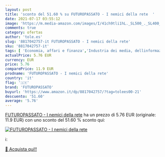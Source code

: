 ```yaml
---
layout: post
title: 'sconto del 51.60 % su FUTUROPASSATO - I nemici della rete  '
date: 2021-07-17 03:55:12
image: 'https://m.media-amazon.com/images/I/41ch9tli1hL._SL500_._SL400_.jpg'
comments: true
category: ofertas
author: 'tole.es'
slug: '8817042757-it FUTUROPASSATO - I nemici della rete'
sku: '8817042757-it'
tags: [ 'Economia, affari e finanza','Industria dei media, dellinformazione e della comunicazione','Industria e studi industriali','Libri','Libri universitari','Libri universitari comunicazione e giornalismo','Società e scienze sociali','Studi culturali e sociali','Studi multimediali','futuropassato', ]
actualPrice: 5.76 EUR
currency: EUR
price: 5.76
comparePrice: 11.9 EUR
prodname: 'FUTUROPASSATO - I nemici della rete'
country: 'it'
flag: '🇮🇹'
brand: 'FUTUROPASSATO'
buyurl: 'https://www.amazon.it/dp/8817042757/?tag=tolees00-21'
descuento: '51.60'
average: '5.76'
---
```


[FUTUROPASSATO - I nemici della rete](https://www.amazon.it/dp/8817042757/?tag=tolees00-21) ha un prezzo di 5.76 EUR (originale: 11.9 EUR) con uno sconto del 51.60 % sconto qui:

[![FUTUROPASSATO - I nemici della rete](https://m.media-amazon.com/images/I/41ch9tli1hL._SL500_._SL400_.jpg)](https://www.amazon.it/dp/8817042757/?tag=tolees00-21)

ℹ️:


[🛒 Acquista qui!!](https://www.amazon.it/dp/8817042757/?tag=tolees00-21)
